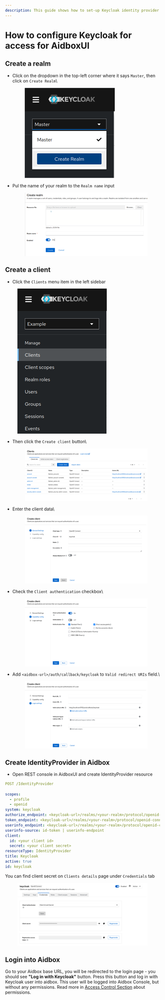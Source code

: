```yaml
---
description: This guide shows how to set-up Keycloak identity provider with Aidbox
---
```


# How to configure Keycloak for access for AidboxUI

## Create a realm

*   Click on the dropdown in the top-left corner where it says `Master`, then click on `Create Realm`\\

    <figure><img src="../../../.gitbook/assets/471ad5aa-e363-4749-b5b5-d0139aaeef3c.png" alt=""><figcaption></figcaption></figure>
*   Pul the name of your realm to the `Realm name` input

    <figure><img src="../../../.gitbook/assets/b0a9f216-c2eb-4c35-b6c4-c8d5abba3615.png" alt=""><figcaption></figcaption></figure>

## Create a client

* Click the `Clients` menu item in the left sidebar

<figure><img src="../../../.gitbook/assets/339fa2f3-93eb-4fc0-8543-9a768cdabade.png" alt=""><figcaption></figcaption></figure>

*   Then click the `Create client` button\\

    <figure><img src="../../../.gitbook/assets/3efd7a64-6f24-45a9-94e5-6cfe6ec972dc.png" alt=""><figcaption></figcaption></figure>
*   Enter the client data\\

    <figure><img src="../../../.gitbook/assets/3616ac7b-66ae-407e-99d7-7e937092c969.png" alt=""><figcaption></figcaption></figure>
*   Check the `Client authentication` checkbox\\

    <figure><img src="../../../.gitbook/assets/71339728-d3cb-4d86-b8b8-c4c7e015b9a9.png" alt=""><figcaption></figcaption></figure>
*   Add `<aidbox-url>/auth/callback/keycloak` to `Valid redirect URIs` field.\\

    <figure><img src="../../../.gitbook/assets/92666ab7-fd0e-4549-816c-9418e0865c2a.png" alt=""><figcaption></figcaption></figure>

## Create IdentityProvider in Aidbox

* Open REST console in AidboxUI and create IdentityProvider resource

```yaml
POST /IdentityProvider

scopes:
  - profile
  - openid
system: keycloak
authorize_endpoint: <keycloak-url>/realms/<your-realm>/protocol/openid-connect/auth
token_endpoint: <keycloak-url>/realms/<your-realm>/protocol/openid-connect/token
userinfo_endpoint: <keycloak-url>/realms/<your-realm>/protocol/openid-connect/userinfo
userinfo-source: id-token | userinfo-endpoint
client:
  id: <your client id>
  secret: <your client secret>
resourceType: IdentityProvider
title: Keycloak
active: true
id: keycloak
```

You can find client secret on `Clients details` page under `Credentials` tab

<figure><img src="../../../.gitbook/assets/3344a568-66c1-4a2f-8c75-8b9869bfd85d.png" alt=""><figcaption></figcaption></figure>

## Login into Aidbox

Go to your Aidbox base URL, you will be redirected to the login page - you should see **"Log in with Keycloak"** button. Press this button and log in with Keycloak user into aidbox. This user will be logged into Aidbox Console, but without any permissions. Read more in [Access Control Section](../../modules/security-and-access-control/security/) about permissions.
